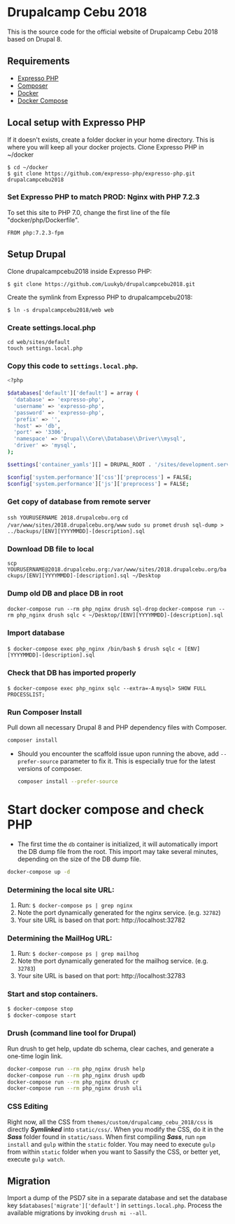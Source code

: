 # Drupalcamp Cebu 2018
This is the source code for the official website of Drupalcamp Cebu 2018 based on Drupal 8.
## Requirements
* [Expresso PHP](https://github.com/expresso-php/expresso-php)
* [Composer](https://getcomposer.org/download/)
* [Docker](https://docs.docker.com/engine/installation/)
* [Docker Compose](https://docs.docker.com/engine/installation/)
## Local setup with Expresso PHP
If it doesn't exists, create a folder docker in your home directory. This is where you will keep all your docker projects.
Clone Expresso PHP in ~/docker
```
$ cd ~/docker
$ git clone https://github.com/expresso-php/expresso-php.git drupalcampcebu2018
```
### Set Expresso PHP to match PROD: Nginx with PHP 7.2.3
To set this site to PHP 7.0, change the first line of the file "docker/php/Dockerfile".
```
FROM php:7.2.3-fpm
```
## Setup Drupal
Clone drupalcampcebu2018 inside Expresso PHP:
```
$ git clone https://github.com/Luukyb/drupalcampcebu2018.git
```
Create the symlink from Expresso PHP to drupalcampcebu2018:
```
$ ln -s drupalcampcebu2018/web web
```
### Create settings.local.php
```
cd web/sites/default
touch settings.local.php
```
### Copy this code to `settings.local.php`.
```sh
<?php

$databases['default']['default'] = array (
  'database' => 'expresso-php',
  'username' => 'expresso-php',
  'password' => 'expresso-php',
  'prefix' => '',
  'host' => 'db',
  'port' => '3306',
  'namespace' => 'Drupal\\Core\\Database\\Driver\\mysql',
  'driver' => 'mysql',
);

$settings['container_yamls'][] = DRUPAL_ROOT . '/sites/development.services.yml';

$config['system.performance']['css']['preprocess'] = FALSE;
$config['system.performance']['js']['preprocess'] = FALSE;
```
### Get copy of database from remote server
`ssh YOURUSERNAME 2018.drupalcebu.org`
`cd /var/www/sites/2018.drupalcebu.org/www`
`sudo su promet`
`drush sql-dump > ../backups/[ENV][YYYYMMDD]-[description].sql`
### Download DB file to local
`scp YOURUSERNAME@2018.drupalcebu.org:/var/www/sites/2018.drupalcebu.org/backups/[ENV][YYYYMMDD]-[description].sql ~/Desktop`
### Dump old DB and place DB in root
`docker-compose run --rm php_nginx drush sql-drop`
`docker-compose run --rm php_nginx drush sqlc < ~/Desktop/[ENV][YYYYMMDD]-[description].sql`
### Import database
`$ docker-compose exec php_nginx /bin/bash`
`$ drush sqlc < [ENV][YYYYMMDD]-[description].sql`
### Check that DB has imported properly
`$ docker-compose exec php_nginx sqlc --extra=-A`
`mysql> SHOW FULL PROCESSLIST;`
### Run Composer Install
Pull down all necessary Drupal 8 and PHP dependency files with Composer.
```sh
composer install
```
* Should you encounter the scaffold issue upon running the above, add
  `--prefer-source` parameter to fix it. This is especially true for the latest
  versions of composer.
    ```sh
    composer install --prefer-source
    ```
# Start docker compose and check PHP
- The first time the `db` container is initialized, it will
  automatically import the DB dump file from the root. This import may
  take several minutes, depending on the size of the DB dump file.
```sh
docker-compose up -d
```
### Determining the local site URL:
1. Run: `$ docker-compose ps | grep nginx`
2. Note the port dynamically generated for the nginx service. (e.g. `32782`)
3. Your site URL is based on that port: http://localhost:32782
### Determining the MailHog URL:
1. Run: `$ docker-compose ps | grep mailhog`
2. Note the port dynamically generated for the mailhog service. (e.g. `32783`)
3. Your site URL is based on that port: http://localhost:32783
### Start and stop containers.
```sh
$ docker-compose stop
$ docker-compose start
```
### Drush (command line tool for Drupal)
Run drush to get help, update db schema, clear caches, and generate a
one-time login link.
```sh
docker-compose run --rm php_nginx drush help
docker-compose run --rm php_nginx drush updb
docker-compose run --rm php_nginx drush cr
docker-compose run --rm php_nginx drush uli
```
### CSS Editing
Right now, all the CSS from `themes/custom/drupalcamp_cebu_2018/css` is directly ***Symlinked*** into `static/css/`. When you modify the CSS, do it in the ***Sass*** folder found in `static/sass`.
When first compiling ***Sass***, run `npm install` and `gulp` within the `static` folder. You may need to execute `gulp` from within `static` folder when you want to Sassify the CSS, or better yet, execute `gulp watch`.
## Migration
Import a dump of the PSD7 site in a separate database and set the database key `$databases['migrate']['default']` in `settings.local.php`. Process the available migrations by invoking `drush mi --all`.
